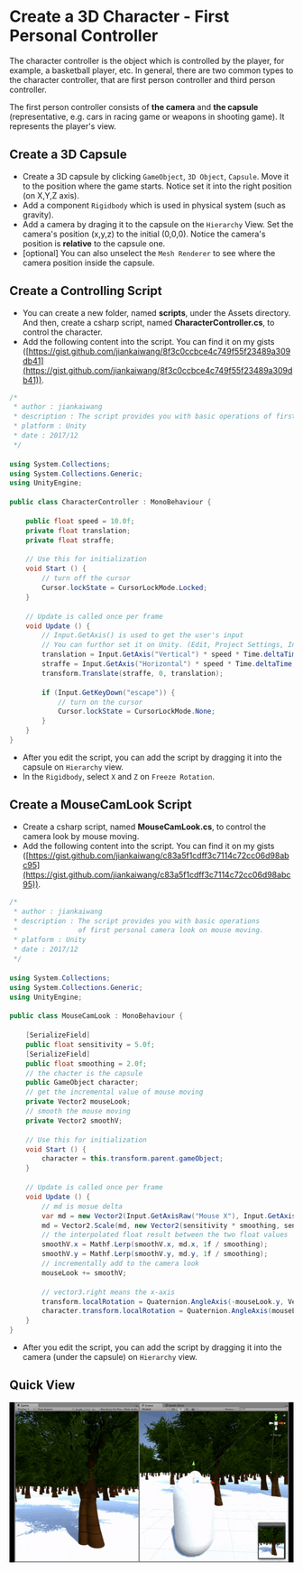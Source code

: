 # Create a 3D Character - First Personal Controller



The character controller is the object which is controlled by the player, for example, a basketball player, etc. In general, there are two common types to the character controller, that are first person controller and third person controller.

The first person controller consists of **the camera** and **the capsule** (representative, e.g. cars in racing game or weapons in shooting game). It represents the player's view.



## Create a 3D Capsule

* Create a 3D capsule by clicking `GameObject`, `3D Object`, `Capsule`. Move it to the position where the game starts. Notice set it into the right position (on X,Y,Z axis).
* Add a component `Rigidbody` which is used in physical system (such as gravity).
* Add a camera by draging it to the capsule on the `Hierarchy` View. Set the camera's position (x,y,z) to the initial (0,0,0). Notice the camera's position is **relative** to the capsule one.
* [optional] You can also unselect the `Mesh Renderer` to see where the camera position inside the capsule.





## Create a Controlling Script

* You can create a new folder, named **scripts**, under the Assets directory. And then, create a csharp script, named **CharacterController.cs**, to control the character.
* Add the following content into the script. You can find it on my gists ([https://gist.github.com/jiankaiwang/8f3c0ccbce4c749f55f23489a309db41](https://gist.github.com/jiankaiwang/8f3c0ccbce4c749f55f23489a309db41)).

```c#
/* 
 * author : jiankaiwang
 * description : The script provides you with basic operations of first personal control.
 * platform : Unity
 * date : 2017/12
 */

using System.Collections;
using System.Collections.Generic;
using UnityEngine;

public class CharacterController : MonoBehaviour {

    public float speed = 10.0f;
    private float translation;
    private float straffe;

    // Use this for initialization
    void Start () {
        // turn off the cursor
        Cursor.lockState = CursorLockMode.Locked;		
	}
	
	// Update is called once per frame
	void Update () {
        // Input.GetAxis() is used to get the user's input
        // You can furthor set it on Unity. (Edit, Project Settings, Input)
        translation = Input.GetAxis("Vertical") * speed * Time.deltaTime;
        straffe = Input.GetAxis("Horizontal") * speed * Time.deltaTime;
        transform.Translate(straffe, 0, translation);

        if (Input.GetKeyDown("escape")) {
            // turn on the cursor
            Cursor.lockState = CursorLockMode.None;
        }
    }
}
```

* After you edit the script, you can add the script by dragging it into the capsule on `Hierarchy` view.
* In the `Rigidbody`, select `X` and `Z` on `Freeze Rotation`.





## Create a MouseCamLook Script

* Create a csharp script, named **MouseCamLook.cs**, to control the camera look by mouse moving.
* Add the following content into the script. You can find it on my gists ([https://gist.github.com/jiankaiwang/c83a5f1cdff3c7114c72cc06d98abc95](https://gist.github.com/jiankaiwang/c83a5f1cdff3c7114c72cc06d98abc95)).

```c#
/* 
 * author : jiankaiwang
 * description : The script provides you with basic operations 
 *               of first personal camera look on mouse moving.
 * platform : Unity
 * date : 2017/12
 */

using System.Collections;
using System.Collections.Generic;
using UnityEngine;

public class MouseCamLook : MonoBehaviour {

    [SerializeField]
    public float sensitivity = 5.0f;
    [SerializeField]
    public float smoothing = 2.0f;
    // the chacter is the capsule
    public GameObject character;
    // get the incremental value of mouse moving
    private Vector2 mouseLook;
    // smooth the mouse moving
    private Vector2 smoothV;

	// Use this for initialization
	void Start () {
        character = this.transform.parent.gameObject;
	}
	
	// Update is called once per frame
	void Update () {
        // md is mosue delta
        var md = new Vector2(Input.GetAxisRaw("Mouse X"), Input.GetAxisRaw("Mouse Y"));
        md = Vector2.Scale(md, new Vector2(sensitivity * smoothing, sensitivity * smoothing));
        // the interpolated float result between the two float values
        smoothV.x = Mathf.Lerp(smoothV.x, md.x, 1f / smoothing);
        smoothV.y = Mathf.Lerp(smoothV.y, md.y, 1f / smoothing);
        // incrementally add to the camera look
        mouseLook += smoothV;

        // vector3.right means the x-axis
        transform.localRotation = Quaternion.AngleAxis(-mouseLook.y, Vector3.right);
        character.transform.localRotation = Quaternion.AngleAxis(mouseLook.x, character.transform.up);
    }
}
```

* After you edit the script, you can add the script by dragging it into the camera (under the capsule) on `Hierarchy` view.





## Quick View

![First Personal Controller](FirstPersonalController.gif)



